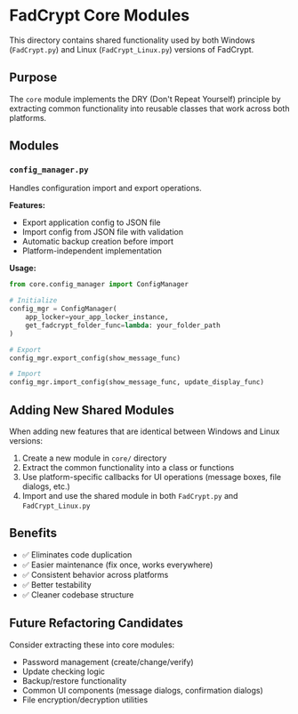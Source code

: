 # FadCrypt Core Modules

This directory contains shared functionality used by both Windows (`FadCrypt.py`) and Linux (`FadCrypt_Linux.py`) versions of FadCrypt.

## Purpose

The `core` module implements the DRY (Don't Repeat Yourself) principle by extracting common functionality into reusable classes that work across both platforms.

## Modules

### `config_manager.py`

Handles configuration import and export operations.

**Features:**

- Export application config to JSON file
- Import config from JSON file with validation
- Automatic backup creation before import
- Platform-independent implementation

**Usage:**

```python
from core.config_manager import ConfigManager

# Initialize
config_mgr = ConfigManager(
    app_locker=your_app_locker_instance,
    get_fadcrypt_folder_func=lambda: your_folder_path
)

# Export
config_mgr.export_config(show_message_func)

# Import
config_mgr.import_config(show_message_func, update_display_func)
```

## Adding New Shared Modules

When adding new features that are identical between Windows and Linux versions:

1. Create a new module in `core/` directory
2. Extract the common functionality into a class or functions
3. Use platform-specific callbacks for UI operations (message boxes, file dialogs, etc.)
4. Import and use the shared module in both `FadCrypt.py` and `FadCrypt_Linux.py`

## Benefits

- ✅ Eliminates code duplication
- ✅ Easier maintenance (fix once, works everywhere)
- ✅ Consistent behavior across platforms
- ✅ Better testability
- ✅ Cleaner codebase structure

## Future Refactoring Candidates

Consider extracting these into core modules:

- Password management (create/change/verify)
- Update checking logic
- Backup/restore functionality
- Common UI components (message dialogs, confirmation dialogs)
- File encryption/decryption utilities
